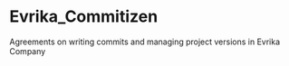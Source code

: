 # Evrika_Commitizen

Agreements on writing commits and managing project versions in Evrika Company

## 
